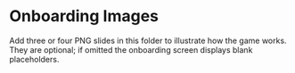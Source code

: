 # Onboarding Images

Add three or four PNG slides in this folder to illustrate how the game works. They are optional; if omitted the onboarding screen displays blank placeholders.
